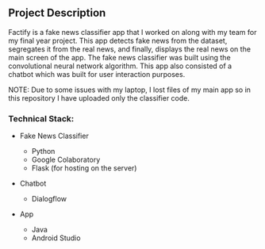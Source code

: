 ## Project Description

Factify is a fake news classifier app that I worked on along with my team for my final year project. This app detects fake news from the dataset, segregates it from the real news, and finally, displays the real news on the main screen of the app. The fake news classifier was built using the convolutional neural network algorithm. This app also consisted of a chatbot which was built for user interaction purposes. 

NOTE: Due to some issues with my laptop, I lost files of my main app so in this repository I have uploaded only the classifier code.

### Technical Stack: 

* Fake News Classifier
    * Python
    * Google Colaboratory 
    * Flask (for hosting on the server)
       
* Chatbot
    * Dialogflow 
     
* App
    * Java 
    * Android Studio 


